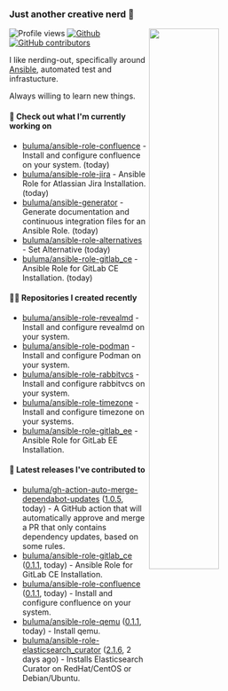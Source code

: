 ### Just another creative nerd 👋


![Profile views](https://gpvc.arturio.dev/buluma) <a href="https://gitstats.me/buluma">
  <img align="right" src="https://github-readme-stats.vercel.app/api?username=buluma&theme=gotham&show_icons=true" width="50%"/>
</a>
[![Github](https://img.shields.io/badge/-buluma-black?style=flat&labelColor=black&logo=github&logoColor=white&include_all_commits=true&count_private=true)](https://gitstats.me/buluma)
[![GitHub contributors](https://img.shields.io/github/contributors/buluma/badges.svg)](https://GitHub.com/buluma/badges/graphs/contributors/)

I like nerding-out, specifically around [Ansible](https://github.com/ansible/ansible), automated test and infrastucture.

Always willing to learn new things.

#### 👷 Check out what I'm currently working on

- [buluma/ansible-role-confluence](https://github.com/buluma/ansible-role-confluence) - Install and configure confluence on your system. (today)
- [buluma/ansible-role-jira](https://github.com/buluma/ansible-role-jira) - Ansible Role for Atlassian Jira Installation. (today)
- [buluma/ansible-generator](https://github.com/buluma/ansible-generator) - Generate documentation and continuous integration files for an Ansible Role. (today)
- [buluma/ansible-role-alternatives](https://github.com/buluma/ansible-role-alternatives) - Set Alternative (today)
- [buluma/ansible-role-gitlab_ce](https://github.com/buluma/ansible-role-gitlab_ce) - Ansible Role for GitLab CE Installation. (today)

#### 👨‍💻 Repositories I created recently

- [buluma/ansible-role-revealmd](https://github.com/buluma/ansible-role-revealmd) - Install and configure revealmd on your system.
- [buluma/ansible-role-podman](https://github.com/buluma/ansible-role-podman) - Install and configure Podman on your system.
- [buluma/ansible-role-rabbitvcs](https://github.com/buluma/ansible-role-rabbitvcs) - Install and configure rabbitvcs on your system.
- [buluma/ansible-role-timezone](https://github.com/buluma/ansible-role-timezone) - Install and configure timezone on your systems.
- [buluma/ansible-role-gitlab_ee](https://github.com/buluma/ansible-role-gitlab_ee) - Ansible Role for GitLab EE Installation.

#### 🚀 Latest releases I've contributed to

- [buluma/gh-action-auto-merge-dependabot-updates](https://github.com/buluma/gh-action-auto-merge-dependabot-updates) ([1.0.5](https://github.com/buluma/gh-action-auto-merge-dependabot-updates/releases/tag/1.0.5), today) - A GitHub action that will automatically approve and merge a PR that only contains dependency updates, based on some rules.
- [buluma/ansible-role-gitlab_ce](https://github.com/buluma/ansible-role-gitlab_ce) ([0.1.1](https://github.com/buluma/ansible-role-gitlab_ce/releases/tag/0.1.1), today) - Ansible Role for GitLab CE Installation.
- [buluma/ansible-role-confluence](https://github.com/buluma/ansible-role-confluence) ([0.1.1](https://github.com/buluma/ansible-role-confluence/releases/tag/0.1.1), today) - Install and configure confluence on your system.
- [buluma/ansible-role-qemu](https://github.com/buluma/ansible-role-qemu) ([0.1.1](https://github.com/buluma/ansible-role-qemu/releases/tag/0.1.1), today) - Install qemu.
- [buluma/ansible-role-elasticsearch_curator](https://github.com/buluma/ansible-role-elasticsearch_curator) ([2.1.6](https://github.com/buluma/ansible-role-elasticsearch_curator/releases/tag/2.1.6), 2 days ago) - Installs Elasticsearch Curator on RedHat/CentOS or Debian/Ubuntu.


